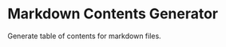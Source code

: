 # Markdown Contents Generator

Generate table of contents for markdown files.

<contents-start style="display: none" />

- [Installation](#installation)
  - [Install via PIP](#install-via-pip)
  - [Install from Source](#install-from-source)
- [Usage](#usage)
  - [Generate Table of Contents](#generate-table-of-contents)
  - [Insert Table of Contents into a File](#insert-table-of-contents-into-a-file)
    - [Replace Contents Tags](#replace-contents-tags)

<contents-finish style="display: none" />

## Installation

### Install via PIP

Install via python _pip_ (python3 required):
```shell
pip install markdown-contents-generator --user
```

### Install from Source

Clone git-repository and make setup inside the project directory:
```shell
git clone https://github.com/fadich/markdown-contents-generator.git \
  && cd markdown-contents-generator

python3 setup.py install
```

## Usage

Once the package installed, it provides a console command:
```shell
md-contents-generator
```

You can call it with no arguments to view the instructions. The only required parameter is a path to the markdown file which table of contents you're going to generate.

### Generate Table of Contents

By proving `MARKDOWN_FILEPATH` positional parameter, you can generate its contents and check the console output results. For example:
```shell
md-contents-generator README.md
```

You will see something like that (for this README.md file):
```markdown
- [Installation](#installation)
  - [Install via PIP](#install-via-pip)
  - [Install from Source](#install-from-source)
- [Usage](#usage)
  - [Generate Table of Contents](#generate-table-of-contents)
  - [Insert Table of Contents into a File](#insert-table-of-contents-into-a-file)
    - [Replace Contents Tags](#replace-contents-tags)
```

You can copy-paste it to the file you need or make auto-insertion to your working file (see below).

### Insert Table of Contents into a File

Command can be called with optional `--insert` flag:
```shell
md-contents-generator README.md --insert
```

This will automatically insert auto-generated contents inside the _contents tags_. So, before calling this command, add these tags to your markdown file:
```markdown
...

<contents-start />
                     <--- Your table of contents will be inserted right here
<contents-finish />

...
```

Result should be like this:
```markdown
...

<contents-start />

- [Installation](#installation)
  - [Install via PIP](#install-via-pip)
  - [Install from Source](#install-from-source)
- [Usage](#usage)
  - [Generate Table of Contents](#generate-table-of-contents)
  - [Insert Table of Contents into a File](#insert-table-of-contents-into-a-file)
    - [Replace Contents Tags](#replace-contents-tags)

<contents-finish />

...
```

Note, that the insertion **replaces everything** inside the tags!

That's why, you can call it each time you update your markdown file to automatically update the table of contents. In common, these tags won't be rendered, and you can leave them in the source code if you prefer.

You can also add `style="display: none"` (or any other attributes) for your tags if needed. The only necessary is to keep the tags naming and put single tag on a single line (multiline tags do not supported).

#### Replace Contents Tags

If you'd like to insert table of contents but don't want to leave these contents tags, just call the command with both `--insert` and `--replace-tags` flags:
```shell
md-contents-generator README.md --insert --replace-tags
```

However, in this case, you will not be able to update you table of contents, and will have to generate and insert the table of contents each time manually.
